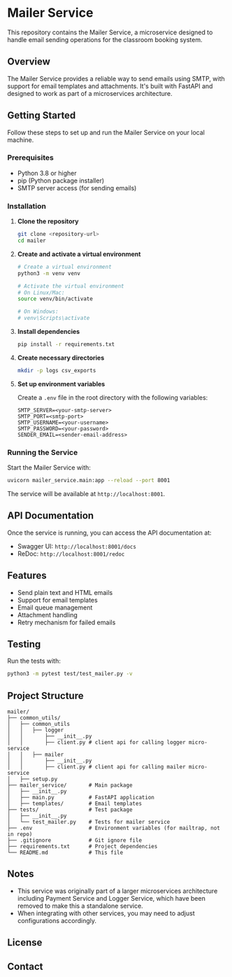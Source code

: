 # Mailer Service

This repository contains the Mailer Service, a microservice designed to handle email sending operations for the classroom booking system.

## Overview

The Mailer Service provides a reliable way to send emails using SMTP, with support for email templates and attachments. It's built with FastAPI and designed to work as part of a microservices architecture.

## Getting Started

Follow these steps to set up and run the Mailer Service on your local machine.

### Prerequisites

- Python 3.8 or higher
- pip (Python package installer)
- SMTP server access (for sending emails)

### Installation

1. **Clone the repository**
   ```bash
   git clone <repository-url>
   cd mailer
   ```

2. **Create and activate a virtual environment**
   ```bash
   # Create a virtual environment
   python3 -m venv venv
   
   # Activate the virtual environment
   # On Linux/Mac:
   source venv/bin/activate
   
   # On Windows:
   # venv\Scripts\activate
   ```

3. **Install dependencies**
   ```bash
   pip install -r requirements.txt
   ```

4. **Create necessary directories**
   ```bash
   mkdir -p logs csv_exports
   ```

5. **Set up environment variables**
   
   Create a `.env` file in the root directory with the following variables:
   ```
   SMTP_SERVER=<your-smtp-server>
   SMTP_PORT=<smtp-port>
   SMTP_USERNAME=<your-username>
   SMTP_PASSWORD=<your-password>
   SENDER_EMAIL=<sender-email-address>
   ```

### Running the Service

Start the Mailer Service with:

```bash
uvicorn mailer_service.main:app --reload --port 8001
```

The service will be available at `http://localhost:8001`.

## API Documentation

Once the service is running, you can access the API documentation at:
- Swagger UI: `http://localhost:8001/docs`
- ReDoc: `http://localhost:8001/redoc`

## Features

- Send plain text and HTML emails
- Support for email templates
- Email queue management
- Attachment handling
- Retry mechanism for failed emails

## Testing

Run the tests with:

```bash
python3 -m pytest test/test_mailer.py -v
```

## Project Structure

```
mailer/
├── common_utils/      
│   ├── common_utils
│   │   ├── logger
│   │       ├── __init__.py
│   │       ├── client.py # client api for calling logger micro-service
│   │   ├── mailer
│   │       ├── __init__.py
│   │       ├── client.py # client api for calling mailer micro-service
│   ├── setup.py               
├── mailer_service/       # Main package
│   ├── __init__.py
│   ├── main.py           # FastAPI application
│   ├── templates/        # Email templates
├── tests/                # Test package
│   ├── __init__.py
│   └── test_mailer.py    # Tests for mailer service
├── .env                  # Environment variables (for mailtrap, not in repo)
├── .gitignore            # Git ignore file
├── requirements.txt      # Project dependencies
└── README.md             # This file
```

## Notes

- This service was originally part of a larger microservices architecture including Payment Service and Logger Service, which have been removed to make this a standalone service.
- When integrating with other services, you may need to adjust configurations accordingly.

## License


## Contact
